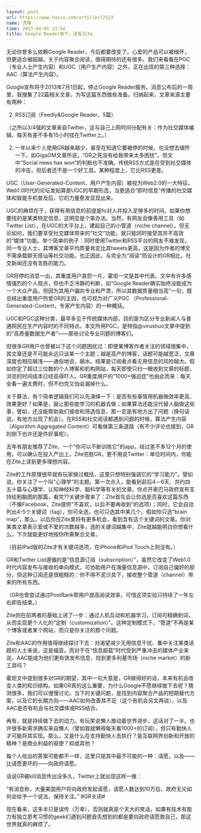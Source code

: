 ```yaml
---
layout: post
url: https://www.huxiu.com/article/12523
name: 虎嗅
time: 2013-04-05 13:54
title: Google Reader倒下，还有Zite
---
```

无论你曾多么依赖Google Reader，今后都要改变了。心爱的产品可以被缅怀，但更适合被超越，关于内容聚合阅读，值得期待的还有很多。我们来看看在PGC（专业人士产生内容）和UGC（用户生产内容）之外，正在出现的第三种选择：AAC（算法产生内容）。

Google宣布将于2013年7月1日起，停止Google Reader服务。消息公布后的一周里，我搜集了22篇相关文章，为写这篇东西做些准备。归纳起来，文章来源主要有两种：

2. RSS订阅（Feedly&Google Reader，5篇）

（之所以3/4强的文章来自Twitter，这与自己上网时间分配有关：作为社交媒体编辑，每天有差不多有15小时挂在Twitter上。）

2. 一年以来个人使用GR越来越少，甚至在知道它要被停的时候，也没想去缅怀一下。如GigaOM文章所说，“GR之死没有给我带来太多困扰”。但文中“Social news has won”的判断也不准确。传统RSS方式是在受到社交媒体的冲击，但后者还不是一个好工具。某种程度上，它比RSS更差。

UGC（User-Generated-Content，用户产生内容）被视为Web2.0的一大特征。Web1.0时代的论坛发贴算是UGC的早期形态，当更适合“即时信息”传播的社交媒体和智能手机普及后，它的力量愈发显现出来。

UGC的麻烦在于，获得有用信息的前提是fo对人并投入足够多的时间。如果你想要找的是某类特定信息，这明显是个笨办法。当然，有网友会像善用工具（如Twitter List），在UGC的大平台上，建起自己的小管道（niche channel）。但无论如何，我们要享受社交媒体带来的“社交”功能，就只能同时接受其并不高效的“媒体”功能。举个简单的例子：同时使用Twitter和RSS平台的网友不难发现，同一专业人士，其博客文章平均质量肯定比其tweets更高，这是因为作者的博文不需承载聊天搭讪等社交功能。也正因此，与完全为“阅读”而设计的GR相比，社交新闻还没有言胜的能力。

GR将停的消息一出，其重度用户哀怨一片，霍炬一文是其中代表。文中有许多感情强烈的个人观点，但也不乏冷静的判断，如“Google Reader确实始终没能成为一个大众产品，但因为其用户偏向专业和严肃，所以其数据质量相当高”一句，既总结出重度用户热爱GR的主因，也可视为对广义PGC （Professional-Generated-Content，专家产生内容）的一种概括。

UGC和PGC这种分类，最早多见于传统媒体内部，目的是为区分专业新闻人与普通网民在生产内容时的不同特点。本文所用PGC，是特指@virushuo文章中提到的“高质量数据生产者”——那些讨论专业问题的博客们。

但很多GR用户也曾被以下这个问题困扰过：即使某博客作者关注的领域很集中，其文章还是不可能永远只谈某一个主题；越是高产的博客，话题可能越宽泛，文章深度也相应越浅——通俗地说，越水。结果是订阅者点看无用信息的风险越大。假如你定了超过三位数的个人博客和机构网站，每天即使只扫一眼收到文章的标题，浏览的时间成本已经高得吓人。GR重度用户的“1000+强迫症”也由此而来：每天全看一遍太费时，但不扫完又怕会漏掉什么。

关于算法，有个简单逻辑我们可以先演绎一下：是否有些事情用机器做效率更高、效果更好？如果是，就让那些能学习的机器去做；如果算法还能没代替人脑做这些事，譬如，还没能帮助我们接收和筛选信息，那一定是有地方出了问题（换句话说，有地方出现了机会）。在RSS和社交阅读都遇到问题的时候，算法产生内容（Algorithm Aggregated Content）可看做第三条道路（有不少评论也提到，GR的倒下也许还是件好事呢）。

去年有朋友推荐了Zite，一个“你可以不断训练它”的app。经过差不多12个月的使用，可以确认在投入产出上，Zite完胜GR，更不用说Twitter：单位时间内，你能在Zite上读到更多理想内容。

Zite的工作原理很早就有玩家做过概括，这里只想特别强调它的“学习能力”。譬如说，你关注了一个叫“心理学”的主题。第一次点入，能看到前后4－6天、共约四五十篇与心理学、认知神经科学、脑科学等有关的文章。你点开奥巴马政府宣布支持绘制脑图的那篇，看完??关键步骤来了：Zite首先会让你选是否喜欢这篇东西（不像Facebook，Zite提供“不喜欢，以后不要再收到”的选项）；同时，它会自动列出4-5个关键词（tag），你可全选，也可只选其中某几个。假如你只选“brain map”，那么，以后你在Zite里将有更多机会，看到含有这个关键词的文章。你对某类文章表示爱或不爱的次数越多，选的关键词越集中，Zite就越能明白你想看什么，下次就能更好地按你所需聚合文章。

（目前iPad版的Zite才有关键词选项，在iPhone和iPod Touch上则没有。）

GR和Twitter List遵循的是“信息源订阅（subscription）”，虽然它改变了Web1.0时代内容发布与接收的单向模式，可协助用户在海量信息源中，订阅自己偏好的部分，但这种订阅还是很粗糙的：你不得不泥沙具下，接收整个管道（channel）带来的所有东西。

（GR也曾尝试通过PostRank帮用户提高阅读效率，可惜这项实验只持续了一年左右即告结束。）

Zite则在前两者的基础上进了一步：通过人机互动和机器学习，订阅可精确到词，从而实现更个人化的“定制（customization）”。这种定制模式下，“管道”不再是某个博客或者某个网站，而只是你关注的那个问题。

Zite和AAC的作用值得继续探讨下去：对渴望减少无用信息干扰、集中关注某类话题的人士来说，这是福音。而对于在“信息超载”时代受到严重冲击的媒体产业来说，AAC能成为他们更有效发布信息、找到更多利基市场（niche market）的新工具吗？

霍炬文中提到很多对GR的期望，其中一句大意是，GR做得好的话，本来有机会改变人类的知识结构。如果GR真的这么重要，为什么Google不愿继续做下去呢？猜测很多，我们可以慢慢讨论。当下的关键问题，是找到内容聚合产品的短期替代方案，以及它的长期方向——AAC如何改善其不足（这个有机会另文再谈），以及AAC是否有机会与社交媒体或RSS结合。

再有，就是持续做下去的动力。有玩笑说懒人推动着世界进步，这话对了一半。也许很多新需求确实来自懒人（譬如我就懒得每天看1000+的订阅），但只有勤快人才可能将其实现。那么，又是什么在支持勤快人去执行？是互联网界创新和开放的精神？是商业利益的驱使？抑或其他？

每个人给出的答案可能都不一样，这里只提其中最不可能的一种：请愿，以及——比请愿更坏的——向政府请愿。

话说GR被kill消息传出没多久，Twitter上就出现这样一推：

“有消息称，大量美国用户将向政府发起请愿，请愿人数达到10万后，政府无论如何会给予一个说法，保持关注。” #GR关闭#

现在看来，这多半只是误传（万幸），否则就真是个天大的笑话。如果有技术有能力有独立思考习惯的geek们遇到问题首先想到的都是要向政府请愿救自己，那这世界就真的麻烦了。

